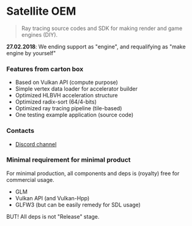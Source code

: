 # Satellite OEM

> Ray tracing source codes and SDK for making render and game engines (DIY). 

**27.02.2018**: We ending support as "engine", and requalifying as "make engine by yourself"

### Features from carton box

* Based on Vulkan API (compute purpose)
* Simple vertex data loader for accelerator builder
* Optimized HLBVH acceleration structure 
* Optimized radix-sort (64/4-bits)
* Optimized ray tracing pipeline (tile-based)
* One testing example application (source code)

### Contacts 

* [Discord channel](https://discordapp.com/invite/HFfADHH)

### Minimal requirement for minimal product

For minimal production, all components and deps is (royalty) free for commercial usage. 

* GLM 
* Vulkan API (and Vulkan-Hpp)
* GLFW3 (but can be easily remedy for SDL usage)

BUT! All deps is not "Release" stage. 

